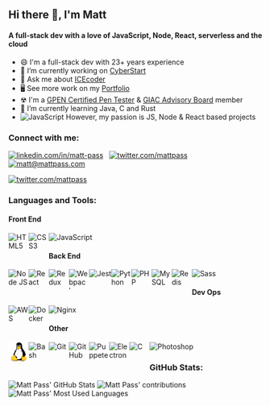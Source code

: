 <!--
Icons: https://devicon.dev

TODO:
- Revise list of repos (public & private)
- Starred repos list (to show interests)
- Connect with me by Slack? (setup own channel?)
- Create IM app at .dev domain?
- Get PDF, website, LinkedIn and this profile all in-sync
- Look at https://github.com/anuraghazra/github-readme-stats
-->

## Hi there 👋, I'm Matt

#### A full-stack dev with a love of JavaScript, Node, React, serverless and the cloud

- 😄 I'm a full-stack dev with 23+ years experience
- 🚀 I’m currently working on [CyberStart](https://cyberstart.com)
- 💬 Ask me about [ICEcoder](https://icecoder.net)
- 🖥️ See more work on my [Portfolio](https://mattpass.com)
- ☢ I'm a [GPEN Certified Pen Tester](https://www.credly.com/badges/02de49d3-dd60-4257-a2c7-8cc6cdd034ee/) & [GIAC Advisory Board](https://www.credly.com/badges/d16d73f1-0581-4248-95c7-58b2c5e0e0b2) member
- 🌱 I’m currently learning Java, C and Rust
- <img src="https://user-images.githubusercontent.com/1311155/195987938-92c0e248-e0e7-46fa-b9f7-9da927af8633.svg" alt="JavaScript" height="16"/> However, my passion is JS, Node & React based projects

### Connect with me:
<a href="https://linkedin.com/in/matt-pass" target="blank"><img src="https://user-images.githubusercontent.com/1311155/196001530-bf44295f-1e62-4339-b98a-06edeefc2336.svg" alt="linkedin.com/in/matt-pass" title="LinkedIn" height="30"></a> &nbsp;
<a href="https://twitter.com/mattpass" target="blank"><img src="https://user-images.githubusercontent.com/1311155/196001542-90f88f51-35de-4454-ace9-a19294d6df2d.svg" alt="twitter.com/mattpass" title="Twitter" height="30"></a> &nbsp;
<a href="mailto:matt@mattpass.com" target="blank"><img src="https://user-images.githubusercontent.com/1311155/196052067-6652fe9b-e4c9-4cc3-9adc-fe0d4d343416.svg" alt="matt@mattpass.com" title="Email" height="30"></a>

<a href="https://twitter.com/mattpass" target="blank"><img src="https://img.shields.io/twitter/follow/mattpass?logo=twitter&style=for-the-badge" alt="twitter.com/mattpass" title="Twitter follower count"></a>

<h3 align="left">Languages and Tools:</h3>

#### Front End
<picture><img align="left" src="https://user-images.githubusercontent.com/1311155/195988761-24d4ae8b-c975-4af1-b45b-89d11492f6a6.svg" alt="HTML5" title="HTML5" width="40" height="40"></picture> 
<picture><img align="left" src="https://user-images.githubusercontent.com/1311155/195988794-ba74e374-7564-4dce-b52a-5e9e1891f467.svg" alt="CSS3" title="CSS3" width="40" height="40"></picture>
<picture><img src="https://user-images.githubusercontent.com/1311155/195987938-92c0e248-e0e7-46fa-b9f7-9da927af8633.svg" alt="JavaScript" title="JavaScript" width="40" height="40"></picture>

#### Back End
<picture><img align="left" src="https://user-images.githubusercontent.com/1311155/195988610-96768970-7b7c-48b7-b9ba-94f0c993e807.svg" alt="Node JS" title="Node JS" width="40" height="40"></picture>
<picture><img align="left" src="https://user-images.githubusercontent.com/1311155/195988972-32be7d05-9987-4cf6-991b-ccc988818a7d.svg" alt="React" title="React" width="40" height="40"></picture>
<picture><img align="left" src="https://user-images.githubusercontent.com/1311155/195989130-df4d9e6e-750f-4153-b0ed-e144403ef1ca.svg" alt="Redux" title="Redux" width="40" height="40"></picture>
<!--
Soon - TypeScript:
<img src="https://user-images.githubusercontent.com/1311155/195989103-63431c52-6a93-4ed5-8d87-4a9ac0cdf99b.svg" alt="TypeScript" title="TypeScript" width="40" height="40"/>
-->
<picture><img align="left" src="https://user-images.githubusercontent.com/1311155/195989064-2997152a-872d-4bb0-a0ce-1b07832d6cb3.svg" alt="Webpack" title="Webpack" width="40" height="40"></picture>
<picture><img align="left" src="https://user-images.githubusercontent.com/1311155/195989193-0e5ad278-5a80-4523-9031-39f923f9df2f.svg" alt="Jest" title="Jest" height="40"></picture>
<picture><img align="left" src="https://user-images.githubusercontent.com/1311155/195989322-6ed51f97-b631-48cb-bab2-c0a7ae1bd07c.svg" alt="Python" title="Python" width="40" height="40"></picture>
<picture><img align="left" src="https://user-images.githubusercontent.com/1311155/195989369-dc764c61-1137-473f-b61f-6a08ec419637.svg" alt="PHP" title="PHP" width="40" height="40"></picture>
<picture><img align="left" src="https://user-images.githubusercontent.com/1311155/196001646-78f4420b-bf5e-4c0f-97fc-51fca5708764.svg" alt="MySQL" title="MySQL" width="40" height="40"></picture>
<picture><img align="left" src="https://user-images.githubusercontent.com/1311155/196051725-98a351b4-d144-44ba-803f-adf132dfb4a6.svg" alt="Redis" title="Redis" width="40" height="40"></picture>
<picture><img src="https://user-images.githubusercontent.com/1311155/196001631-9d8986d0-0d74-40ec-b25b-4acfa70b633d.svg" alt="Sass" title="Sass" width="40" height="40"></picture>
<!--
Soon - Tailwind:
<picture><img src="https://user-images.githubusercontent.com/1311155/195989445-75e87e8a-f6ee-48b4-ae84-352313d1833d.svg" alt="Tailwind" title="Tailwind" height="40"></picture>
--->

#### Dev Ops
<picture><img align="left" src="https://user-images.githubusercontent.com/1311155/196002522-802002db-5668-4d3f-b2a7-3b709dc67e00.svg" alt="AWS" title="AWS" width="40" height="40"></picture>
<picture><img align="left" src="https://user-images.githubusercontent.com/1311155/196051433-7a305778-e603-4ef8-813e-583bb3a7a384.svg" alt="Docker" title="Docker" width="40" height="40"></picture>
<picture><img src="https://user-images.githubusercontent.com/1311155/196051772-68b8129e-70ce-49f5-aa14-f99d28f1f704.svg" alt="Nginx" title="Nginx" width="40" height="40"></picture>

#### Other
<picture><img align="left" src="https://raw.githubusercontent.com/devicons/devicon/master/icons/linux/linux-original.svg" alt="Linux" title="Linux" width="40" height="40"></picture>
<picture><img align="left" src="https://user-images.githubusercontent.com/1311155/196002681-3cd472a8-cad4-4cb2-aed4-7344e1315707.svg" alt="Bash" title="Bash" width="40" height="40"></picture>
<picture><img align="left" src="https://user-images.githubusercontent.com/1311155/196002617-a6480bbf-ee7b-479b-a2ff-142ac866ff35.svg" alt="Git" title="Git" width="40" height="40"></picture>
<picture><img align="left" src="https://user-images.githubusercontent.com/1311155/196051245-05e6033d-429c-4687-952d-6adca491bb74.svg" alt="GitHub" title="GitHub" width="40" height="40"></picture>
<picture><img align="left" src="https://user-images.githubusercontent.com/1311155/196002798-14371b63-f3c4-4b3e-8db4-2a1d1cbfac10.svg" alt="Puppeteer" title="Puppeteer" width="40" height="40"></picture>
<picture><img align="left" src="https://user-images.githubusercontent.com/1311155/196051863-07642031-fe22-4a8a-a3f0-f22991be4d2a.svg" alt="Electron" title="Eleectron" width="40" height="40"></picture>
<picture><img align="left" src="https://user-images.githubusercontent.com/1311155/196051835-af64b675-f094-4f96-901b-69332d4844e6.svg" alt="C" title="C" width="40" height="40"></picture>
<picture><img src="https://user-images.githubusercontent.com/1311155/196051793-17d51295-1e49-465b-bb1d-f655765db7e7.svg" alt="Photoshop" title="Photoshop" width="40" height="40"></picture>

### GitHub Stats:
<picture><img src="https://github-readme-stats.vercel.app/api?username=mattpass&show_icons=true&locale=en" alt="Matt Pass' GitHub Stats" title="Matt Pass' GitHub Stats"></picture>
<picture><img src="https://github-readme-streak-stats.herokuapp.com/?user=mattpass&" alt="Matt Pass' contributions" title="Matt Pass' contributions"></picture>
<picture><img src="https://github-readme-stats.vercel.app/api/top-langs?username=mattpass&show_icons=true&locale=en&layout=compact" alt="Matt Pass' Most Used Languages" title="Matt Pass' Most Used Languages"></picture>
